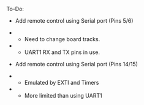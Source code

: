 To-Do:
- Add remote control using Serial port (Pins 5/6)
- - Need to change board tracks.
- - UART1 RX and TX pins in use.

- Add remote control using Serial port (Pins 14/15)
- - Emulated by EXTI and Timers
- - More limited than using UART1
